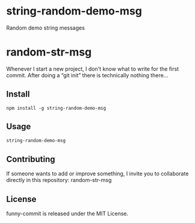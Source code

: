 # string-random-demo-msg
Random demo string messages

# random-str-msg

Whenever I start a new project, I don't know what to write for the first commit. After doing a “git init” there is technically nothing there...

## Install

```npm
npm install -g string-random-demo-msg
```

## Usage
```bash
string-random-demo-msg
```

## Contributing
If someone wants to add or improve something, I invite you to collaborate directly in this repository: random-str-msg

## License
funny-commit is released under the MIT License.